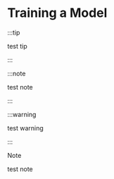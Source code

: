 # Training a Model

:::tip

test tip

:::

:::note

test note

:::

:::warning

test warning

:::

> [!NOTE]
>
> test note
